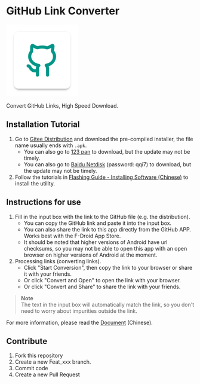 # GitHub Link Converter

<img src="./app/src/main/res/drawable/ic_launcher.png" alt="Icon" width=192 height=192 />

Convert GitHub Links, High Speed Download.

## Installation Tutorial

1. Go to [Gitee Distribution](https://gitee.com/Jesse205/GitHubUrlConverter/releases/latest) and download the pre-compiled installer, the file name usually ends with `.apk`.
    - You can also go to [123 pan](https://www.123pan.com/s/G7a9-4xtk.html) to download, but the update may not be timely.
    - You can also go to [Baidu Netdisk](https://pan.baidu.com/s/1DUh2ecgyxTRNoJ5bm30fdg?pwd=qqi7) (password: qqi7) to download, but the update may not be timely.
2. Follow the tutorials in [Flashing Guide - Installing Software (Chinese)](https://jesse205.github.io/FlashAndroidDevicesGuidelines/normal/installApk/) to install the utility.

## Instructions for use

1. Fill in the input box with the link to the GitHub file (e.g. the distribution).
    - You can copy the GitHub link and paste it into the input box.
    - You can also share the link to this app directly from the GitHub APP. Works best with the F-Droid App Store.
    - It should be noted that higher versions of Android have url checksums, so you may not be able to open this app with an open browser on higher versions of Android at the moment.
2. Processing links (converting links).
    - Click "Start Conversion", then copy the link to your browser or share it with your friends.
    - Or click "Convert and Open" to open the link with your browser.
    - Or click "Convert and Share" to share the link with your friends.

> **Note**\
> The text in the input box will automatically match the link, so you don't need to worry about impurities outside the link.

For more information, please read the [Document](./docs/README.md) (Chinese).

## Contribute

1. Fork this repository
2. Create a new Feat_xxx branch.
3. Commit code
4. Create a new Pull Request
